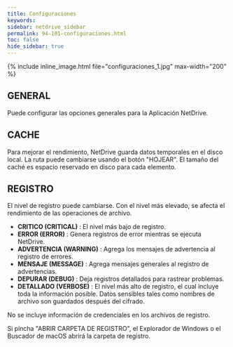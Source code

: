 ```yaml
---
title: Configuraciones
keywords:
sidebar: netdrive_sidebar
permalink: 94-101-configuraciones.html
toc: false
hide_sidebar: true
---
```


{% include inline_image.html file="configuraciones_1.jpg" max-width="200" %}

GENERAL
-------
Puede configurar las opciones generales para la Aplicación NetDrive.

CACHE
-----
Para mejorar el rendimiento, NetDrive guarda datos temporales en el disco local. La ruta puede cambiarse usando el botón "HOJEAR". El tamaño del caché es espacio reservado en disco para cada elemento.

REGISTRO
--------
El nivel de registro puede cambiarse. Con el nivel más elevado, se afecta el rendimiento de las operaciones de archivo.

- **CRITICO (CRITICAL)** : El nivel más bajo de registro.
- **ERROR (ERROR)** : Genera registros de error mientras se ejecuta NetDrive.
- **ADVERTENCIA (WARNING)** : Agrega los mensajes de advertencia al registro de errores.
- **MENSAJE (MESSAGE)** : Agrega mensajes generales al registro de advertencias.
- **DEPURAR (DEBUG)** : Deja registros detallados para rastrear problemas.
- **DETALLADO (VERBOSE)** : El nivel más alto de registro, el cual incluye toda la información posible. Datos sensibles tales como nombres de archivo son guardados después del cifrado.<BR>

No se incluye información de credenciales en los archivos de registro.

Si pincha "ABRIR CARPETA DE REGISTRO", el Explorador de Windows o el Buscador de macOS abrirá la carpeta de registro.
<BR><BR><BR><BR><BR><BR>